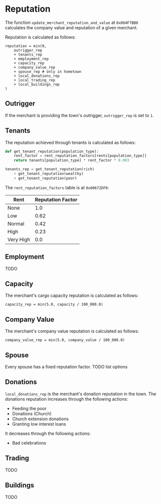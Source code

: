 # Reputation
The function `update_merchant_reputation_and_value` at `0x004F7BB0` calculates the company value and reputation of a given merchant.

Reputation is calculated as follows:
```
reputation = min(0,
    outrigger_rep
    + tenants_rep
    + employment_rep
    + capacity_rep
    + company_value_rep
    + spouse_rep # only in hometown
    + local_donations_rep
    + local_trading_rep
    + local_buildings_rep
)
```

## Outrigger
If the merchant is providing the town's outrigger, `outrigger_rep` is set to `1`.

## Tenants
The reputation achieved through tenants is calculated as follows:
```python
def get_tenant_reputation(population_type):
    rent_factor = rent_reputation_factors[rents[population_type]]
    return tenants[population_type] * rent_factor * 0.003

tenants_rep = get_tenant_reputation(rich)
    + get_tenant_reputation(wealthy)
    + get_tenant_reputation(poor)
```

The `rent_reputation_factors` table is at `0x00672DF0`:

|Rent|Reputation Factor|
|-|-|
|None|1.0|
|Low|0.62|
|Normal|0.42|
|High|0.23|
|Very High|0.0|

## Employment
TODO

## Capacity
The merchant's cargo capacity reputation is calculated as follows:
```
capacity_rep = min(5.0, capacity / 100_000.0)
```

## Company Value
The merchant's company value reputation is calculated as follows:
```
company_value_rep = min(5.0, company_value / 100_000.0)
```

## Spouse
Every spouse has a fixed reputation factor.
TODO list options

## Donations
`local_donations_rep` is the merchant's donation reputation in the town.
The donations reputation increases through the following actions:
- Feeding the poor
- Donations (Church)
- Church extension donations
- Granting low interest loans

It decreases through the following actions:
- Bad celebrations

## Trading
TODO

## Buildings
TODO
